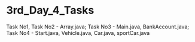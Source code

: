 # 3rd_Day_4_Tasks
 Task No1, Task No2 - Array.java;
 Task No3 - Main.java, BankAccount.java;
 Task No4 - Start.java, Vehicle.java, Car.java, sportCar.java
